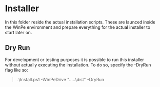# Installer

In this folder reside the actual installation scripts. These are launced inside the WinPe environment and prepare everything for the actual installer to start later on.

## Dry Run

For development or testing purposes it is possible to run this installer without actually executing the installation. To do so, specify the -DryRun flag like so:

> .\Install.ps1 -WinPeDrive ".\..\..\dist" -DryRun